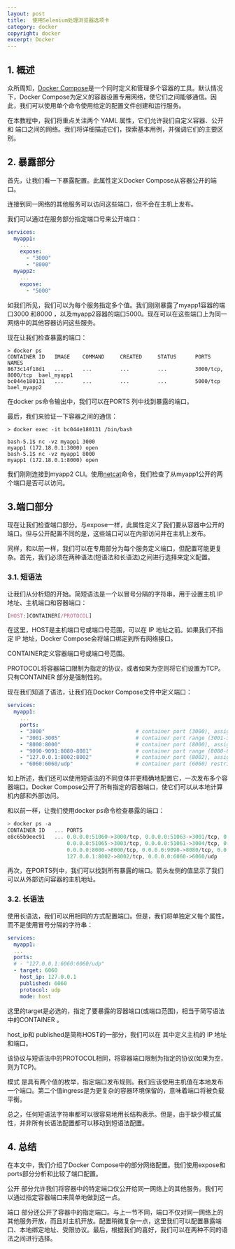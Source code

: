 ```yaml
---
layout: post
title:  使用Selenium处理浏览器选项卡
category: docker
copyright: docker
excerpt: Docker
---
```


## 1. 概述

众所周知，[Docker Compose](https://www.baeldung.com/ops/docker-compose)是一个同时定义和管理多个容器的工具。默认情况下，Docker Compose为定义的容器设置专用网络，使它们之间能够通信。因此，我们可以使用单个命令使用给定的配置文件创建和运行服务。

在本教程中，我们将重点关注两个 YAML 属性，它们允许我们自定义容器、公开和 端口之间的网络。我们将详细描述它们，探索基本用例，并强调它们的主要区别。

## 2. 暴露部分

首先，让我们看一下暴露配置。此属性定义Docker Compose从容器公开的端口。

连接到同一网络的其他服务可以访问这些端口，但不会在主机上发布。

我们可以通过在服务部分指定端口号来公开端口：

```yaml
services:
  myapp1:
    ...
    expose:
      - "3000"
      - "8000"
  myapp2:
    ...
    expose:
      - "5000"
```

如我们所见，我们可以为每个服务指定多个值。我们刚刚暴露了myapp1容器的端口3000 和8000 ，以及myapp2容器的端口5000。现在可以在这些端口上为同一网络中的其他容器访问这些服务。

现在让我们检查暴露的端口：

```shell
> docker ps
CONTAINER ID   IMAGE    COMMAND     CREATED     STATUS      PORTS               NAMES
8673c14f18d1   ...      ...         ...         ...         3000/tcp, 8000/tcp  bael_myapp1
bc044e180131   ...      ...         ...         ...         5000/tcp            bael_myapp2
```

在docker ps命令输出中，我们可以在PORTS 列中找到暴露的端口。

最后，我们来验证一下容器之间的通信：

```shell
> docker exec -it bc044e180131 /bin/bash

bash-5.1$ nc -vz myapp1 3000
myapp1 (172.18.0.1:3000) open
bash-5.1$ nc -vz myapp1 8000
myapp1 (172.18.0.1:8000) open
```

我们刚刚连接到myapp2 CLI。使用[netcat](https://www.baeldung.com/linux/netcat-command)命令，我们检查了从myapp1公开的两个端口是否可以访问。

## 3.端口部分

现在让我们检查端口部分。与expose一样，此属性定义了我们要从容器中公开的端口。但与公开配置不同的是，这些端口可以在内部访问并在主机上发布。

同样，和以前一样，我们可以在专用部分为每个服务定义端口，但配置可能更复杂。首先，我们必须在两种语法(短语法和长语法)之间进行选择来定义配置。

### 3.1. 短语法

让我们从分析短的开始。简短语法是一个以冒号分隔的字符串，用于设置主机 IP 地址、主机端口和容器端口：

```css
[HOST:]CONTAINER[/PROTOCOL]
```

在这里，HOST是主机端口号或端口号范围，可以在 IP 地址之前。如果我们不指定 IP 地址，Docker Compose会将端口绑定到所有网络接口。

CONTAINER定义容器端口号或端口号范围。

PROTOCOL将容器端口限制为指定的协议，或者如果为空则将它们设置为TCP。只有CONTAINER 部分是强制性的。

现在我们知道了语法，让我们在Docker Compose文件中定义端口：

```yaml
services:
  myapp1:
    ...
    ports:
    - "3000"                             # container port (3000), assigned to random host port
    - "3001-3005"                        # container port range (3001-3005), assigned to random host ports
    - "8000:8000"                        # container port (8000), assigned to given host port (8000)
    - "9090-9091:8080-8081"              # container port range (8080-8081), assigned to given host port range (9090-9091)
    - "127.0.0.1:8002:8002"              # container port (8002), assigned to given host port (8002) and bind to 127.0.0.1
    - "6060:6060/udp"                    # container port (6060) restricted to UDP protocol, assigned to given host (6060)
```

如上所述，我们还可以使用短语法的不同变体并更精确地配置它，一次发布多个容器端口。Docker Compose公开了所有指定的容器端口，使它们可以从本地计算机内部和外部访问。

和以前一样，让我们使用docker ps命令检查暴露的端口：

```rust
> docker ps -a
CONTAINER ID   ... PORTS                                                                        NAMES
e8c65b9eec91   ... 0.0.0.0:51060->3000/tcp, 0.0.0.0:51063->3001/tcp, 0.0.0.0:51064->3002/tcp,   bael_myapp1
                   0.0.0.0:51065->3003/tcp, 0.0.0.0:51061->3004/tcp, 0.0.0.0:51062->3005/tcp, 
                   0.0.0.0:8000->8000/tcp, 0.0.0.0:9090->8080/tcp, 0.0.0.0:9091->8081/tcp
                   127.0.0.1:8002->8002/tcp, 0.0.0.0:6060->6060/udp
```

再次，在PORTS列中，我们可以找到所有暴露的端口。箭头左侧的值显示了我们可以从外部访问容器的主机地址。

### 3.2. 长语法

使用长语法，我们可以用相同的方式配置端口。但是，我们将单独定义每个属性，而不是使用冒号分隔的字符串：

```yaml
services: 
  myapp1:
  ...
  ports:
  # - "127.0.0.1:6060:6060/udp"
  - target: 6060
    host_ip: 127.0.0.1
    published: 6060
    protocol: udp
    mode: host
```

这里的target是必选的，指定了要暴露的容器端口(或端口范围)，相当于简写语法中的CONTAINER 。

host_ip和 published是简称HOST的一部分，我们可以在 其中定义主机的 IP 地址和端口。

该协议与短语法中的PROTOCOL相同，将容器端口限制为指定的协议(如果为空，则为TCP)。

模式 是具有两个值的枚举，指定端口发布规则。我们应该使用主机值在本地发布一个端口。第二个值ingress是为更复杂的容器环境保留的，意味着端口将被负载平衡。

总之，任何短语法字符串都可以很容易地用长结构表示。但是，由于缺少模式属性，并非所有长语法配置都可以移动到短语法配置。

## 4. 总结

在本文中，我们介绍了Docker Compose中的部分网络配置。我们使用expose和 ports部分分析和比较了端口配置。

公开 部分允许我们将容器中的特定端口仅公开给同一网络上的其他服务。我们可以通过指定容器端口来简单地做到这一点。

端口 部分还公开了容器中的指定端口。与上一节不同，端口不仅对同一网络上的其他服务开放，而且对主机开放。配置稍微复杂一点，这里我们可以配置暴露端口、本地绑定地址、受限协议。最后，根据我们的喜好，我们可以在两种不同的语法之间进行选择。

